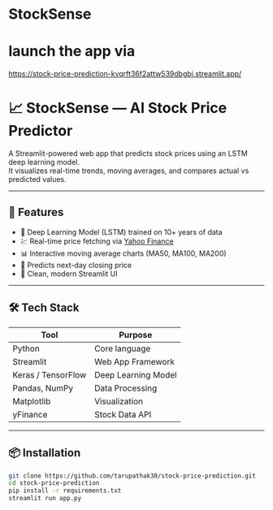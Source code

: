 # StockSense

# launch the app via
  https://stock-price-prediction-kvqrft36f2attw539dbgbj.streamlit.app/

# 📈 StockSense — AI Stock Price Predictor

A Streamlit-powered web app that predicts stock prices using an LSTM deep learning model.  
It visualizes real-time trends, moving averages, and compares actual vs predicted values.

---

## 🚀 Features

- 🧠 Deep Learning Model (LSTM) trained on 10+ years of data  
- 💹 Real-time price fetching via [Yahoo Finance](https://finance.yahoo.com/)  
- 📊 Interactive moving average charts (MA50, MA100, MA200)  
- 🔮 Predicts next-day closing price  
- 🌈 Clean, modern Streamlit UI  

---

## 🛠️ Tech Stack

| Tool | Purpose |
|------|----------|
| Python | Core language |
| Streamlit | Web App Framework |
| Keras / TensorFlow | Deep Learning Model |
| Pandas, NumPy | Data Processing |
| Matplotlib | Visualization |
| yFinance | Stock Data API |

---

## 📦 Installation

```bash
git clone https://github.com/tarupathak30/stock-price-prediction.git
cd stock-price-prediction
pip install -r requirements.txt
streamlit run app.py
